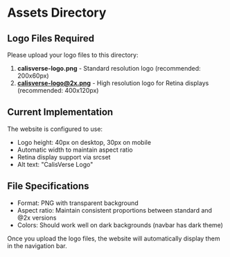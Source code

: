 # Assets Directory

## Logo Files Required

Please upload your logo files to this directory:

1. **calisverse-logo.png** - Standard resolution logo (recommended: 200x60px)
2. **calisverse-logo@2x.png** - High resolution logo for Retina displays (recommended: 400x120px)

## Current Implementation

The website is configured to use:
- Logo height: 40px on desktop, 30px on mobile
- Automatic width to maintain aspect ratio
- Retina display support via srcset
- Alt text: "CalisVerse Logo"

## File Specifications

- Format: PNG with transparent background
- Aspect ratio: Maintain consistent proportions between standard and @2x versions
- Colors: Should work well on dark backgrounds (navbar has dark theme)

Once you upload the logo files, the website will automatically display them in the navigation bar.
